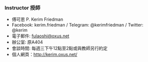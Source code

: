 ### Instructor 授師
* 傅可恩 P. Kerim Friedman
* Facebook: kerim.friedman / Telegram: @kerimfriedman / Twitter: @kerim
* 電子郵件: fulaoshi@oxus.net
* 辦公室: 原A404
* 會談時間: 每週三下午12點至2點或與教師另行約定
* 個人網頁：http://kerim.oxus.net/
